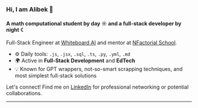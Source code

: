 ### Hi, I am Alibek 👋

#### A math computational student by day ☼ and a full-stack developer by night ☾

Full-Stack Engineer at [Whiteboard AI](https://whtbrd.ai/) and mentor at [NFactorial School](https://www.nfactorial.school/).

- ⚙️ Daily tools: `.js`, `.jsx`, `.sql`, `.ts`, `.py`, `.yml`, `.md`
- 🌍 Active in **Full-Stack Development** and **EdTech**
- 💡 Known for GPT wrappers, not-so-smart scrapping techniques, and most simplest full-stack solutions

Let's connect! Find me on [LinkedIn](https://www.linkedin.com/in/alibek-seitov-2b7055243/) for professional networking or potential collaborations.

---
